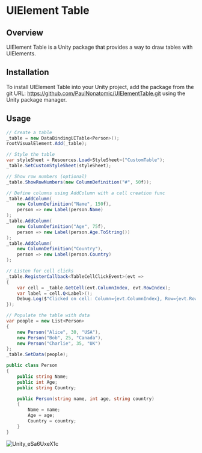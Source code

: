 # UIElement Table

## Overview
UIElement Table is a Unity package that provides a way to draw tables with UIElements.

## Installation
To install UIElement Table into your Unity project, add the package from the git URL: https://github.com/PaulNonatomic/UIElementTable.git using the Unity package manager.

## Usage
```csharp
// Create a table
_table = new DataBindingUITable<Person>();
rootVisualElement.Add(_table);

// Style the table
var styleSheet = Resources.Load<StyleSheet>("CustomTable");
_table.SetCustomStyleSheet(styleSheet);

// Show row numbers (optional)
_table.ShowRowNumbers(new ColumnDefinition("#", 50f));

// Define columns using AddColumn with a cell creation func
_table.AddColumn(
    new ColumnDefinition("Name", 150f),
    person => new Label(person.Name)
);
_table.AddColumn(
    new ColumnDefinition("Age", 75f),
    person => new Label(person.Age.ToString())
);
_table.AddColumn(
    new ColumnDefinition("Country"),
    person => new Label(person.Country)
);

// Listen for cell clicks
_table.RegisterCallback<TableCellClickEvent>(evt =>
{
    var cell = _table.GetCell(evt.ColumnIndex, evt.RowIndex);
    var label = cell.Q<Label>();
    Debug.Log($"Clicked on cell: Column={evt.ColumnIndex}, Row={evt.RowIndex}, Value={label.text}");
});

// Populate the table with data
var people = new List<Person>
{
    new Person("Alice", 30, "USA"),
    new Person("Bob", 25, "Canada"),
    new Person("Charlie", 35, "UK")
};
_table.SetData(people);

public class Person
{
	public string Name;
	public int Age;
	public string Country;

	public Person(string name, int age, string country)
	{
		Name = name;
		Age = age;
		Country = country;
	}
}
```
![Unity_eSa6UxeX1c](https://github.com/user-attachments/assets/e67a80fd-70e5-4695-b9c6-639a37afaf60)



